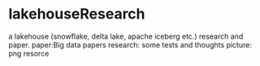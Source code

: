 # lakehouseResearch
a lakehouse (snowflake, delta lake, apache iceberg etc.) research and paper.
paper:Big data papers
research: some tests and thoughts
picture: png resorce


